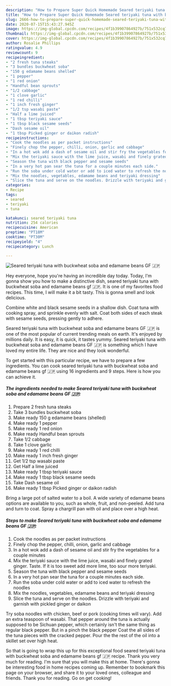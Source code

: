 ```yaml
---
description: "How to Prepare Super Quick Homemade Seared teriyaki tuna with buckwheat soba and edamame beans GF 🇯🇵"
title: "How to Prepare Super Quick Homemade Seared teriyaki tuna with buckwheat soba and edamame beans GF 🇯🇵"
slug: 2666-how-to-prepare-super-quick-homemade-seared-teriyaki-tuna-with-buckwheat-soba-and-edamame-beans-gf
date: 2020-07-15T15:43:27.945Z
image: https://img-global.cpcdn.com/recipes/4f1b39907864927b/751x532cq70/seared-teriyaki-tuna-with-buckwheat-soba-and-edamame-beans-gf-🇯🇵-recipe-main-photo.jpg
thumbnail: https://img-global.cpcdn.com/recipes/4f1b39907864927b/751x532cq70/seared-teriyaki-tuna-with-buckwheat-soba-and-edamame-beans-gf-🇯🇵-recipe-main-photo.jpg
cover: https://img-global.cpcdn.com/recipes/4f1b39907864927b/751x532cq70/seared-teriyaki-tuna-with-buckwheat-soba-and-edamame-beans-gf-🇯🇵-recipe-main-photo.jpg
author: Rosalie Phillips
ratingvalue: 4.9
reviewcount: 9
recipeingredient:
- "2 fresh tuna steaks"
- "3 bundles buckwheat soba"
- "150 g edamame beans shelled"
- "1 pepper"
- "1 red onion"
- "Handful bean sprouts"
- "1/2 cabbage"
- "1 clove garlic"
- "1 red chilli"
- "1 inch fresh ginger"
- "1/2 tsp wasabi paste"
- "Half a lime juiced"
- "1 tbsp teriyaki sauce"
- "1 tbsp black sesame seeds"
- "Dash sesame oil"
- "1 tbsp Picked ginger or daikon radish"
recipeinstructions:
- "Cook the noodles as per packet instructions"
- "Finely chop the pepper, chilli, onion, garlic and cabbage"
- "In a hot wok add a dash of sesame oil and stir fry the vegetables for a couple minutes"
- "Mix the teriyaki sauce with the lime juice, wasabi and finely grated ginger. Taste. If it is too sweet add more lime, too sour more teriyaki."
- "Season the tuna with black pepper and sesame seeds"
- "In a very hot pan sear the tuna for a couple minutes each side."
- "Run the soba under cold water or add to iced water to refresh the noodles"
- "Mix the noodles, vegetables, edamame beans and teriyaki dressing"
- "Slice the tuna and serve on the noodles. Drizzle with teriyaki and garnish with pickled ginger or daikon"
categories:
- Recipe
tags:
- seared
- teriyaki
- tuna

katakunci: seared teriyaki tuna 
nutrition: 254 calories
recipecuisine: American
preptime: "PT18M"
cooktime: "PT30M"
recipeyield: "4"
recipecategory: Lunch

---
```



![Seared teriyaki tuna with buckwheat soba and edamame beans GF 🇯🇵](https://img-global.cpcdn.com/recipes/4f1b39907864927b/751x532cq70/seared-teriyaki-tuna-with-buckwheat-soba-and-edamame-beans-gf-🇯🇵-recipe-main-photo.jpg)

Hey everyone, hope you're having an incredible day today. Today, I'm gonna show you how to make a distinctive dish, seared teriyaki tuna with buckwheat soba and edamame beans gf 🇯🇵. It is one of my favorites food recipes. This time, I will make it a bit tasty. This is gonna smell and look delicious.

Combine white and black sesame seeds in a shallow dish. Coat tuna with cooking spray, and sprinkle evenly with salt. Coat both sides of each steak with sesame seeds, pressing gently to adhere.

Seared teriyaki tuna with buckwheat soba and edamame beans GF 🇯🇵 is one of the most popular of current trending meals on earth. It's enjoyed by millions daily. It is easy, it is quick, it tastes yummy. Seared teriyaki tuna with buckwheat soba and edamame beans GF 🇯🇵 is something which I have loved my entire life. They are nice and they look wonderful.


To get started with this particular recipe, we have to prepare a few ingredients. You can cook seared teriyaki tuna with buckwheat soba and edamame beans gf 🇯🇵 using 16 ingredients and 9 steps. Here is how you can achieve it.

<!--inarticleads1-->

##### The ingredients needed to make Seared teriyaki tuna with buckwheat soba and edamame beans GF 🇯🇵:

1. Prepare 2 fresh tuna steaks
1. Take 3 bundles buckwheat soba
1. Make ready 150 g edamame beans (shelled)
1. Make ready 1 pepper
1. Make ready 1 red onion
1. Make ready Handful bean sprouts
1. Take 1/2 cabbage
1. Take 1 clove garlic
1. Make ready 1 red chilli
1. Make ready 1 inch fresh ginger
1. Get 1/2 tsp wasabi paste
1. Get Half a lime juiced
1. Make ready 1 tbsp teriyaki sauce
1. Make ready 1 tbsp black sesame seeds
1. Take Dash sesame oil
1. Make ready 1 tbsp Picked ginger or daikon radish


Bring a large pot of salted water to a boil. A wide variety of edamame beans options are available to you, such as whole, fruit, and non-peeled. Add tuna and turn to coat. Spray a chargrill pan with oil and place over a high heat. 

<!--inarticleads2-->

##### Steps to make Seared teriyaki tuna with buckwheat soba and edamame beans GF 🇯🇵:

1. Cook the noodles as per packet instructions
1. Finely chop the pepper, chilli, onion, garlic and cabbage
1. In a hot wok add a dash of sesame oil and stir fry the vegetables for a couple minutes
1. Mix the teriyaki sauce with the lime juice, wasabi and finely grated ginger. Taste. If it is too sweet add more lime, too sour more teriyaki.
1. Season the tuna with black pepper and sesame seeds
1. In a very hot pan sear the tuna for a couple minutes each side.
1. Run the soba under cold water or add to iced water to refresh the noodles
1. Mix the noodles, vegetables, edamame beans and teriyaki dressing
1. Slice the tuna and serve on the noodles. Drizzle with teriyaki and garnish with pickled ginger or daikon


Try soba noodles with chicken, beef or pork (cooking times will vary). Add an extra teaspoon of wasabi. That pepper around the tuna is actually supposed to be Sichuan pepper, which certainly isn&#39;t the same thing as regular black pepper. But in a pinch the black pepper Coat the all sides of the tuna pieces with the cracked pepper. Pour the the rest of the oil into a skillet set over high heat. 

So that is going to wrap this up for this exceptional food seared teriyaki tuna with buckwheat soba and edamame beans gf 🇯🇵 recipe. Thank you very much for reading. I'm sure that you will make this at home. There's gonna be interesting food in home recipes coming up. Remember to bookmark this page on your browser, and share it to your loved ones, colleague and friends. Thank you for reading. Go on get cooking!
